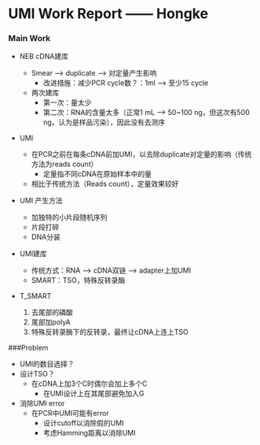 # UMI Work Report —— Hongke

### Main Work

- NEB cDNA建库
  - Smear --> duplicate --> 对定量产生影响
    - 改进措施：减少PCR cycle数？：1ml --> 至少15 cycle
  - 两次建库
    - 第一次：量太少
    - 第二次：RNA的含量太多（正常1 mL —> 50~100 ng，但这次有500 ng，认为是样品污染），因此没有去测序
- UMI 
  - 在PCR之前在每条cDNA前加UMI，以去除duplicate对定量的影响（传统方法为reads count）
    - 定量指不同cDNA在原始样本中的量
  - 相比于传统方法（Reads count），定量效果较好

- UMI 产生方法
  - 加独特的小片段随机序列
  - 片段打碎
  - DNA分装
- UMI建库
  - 传统方式：RNA —> cDNA双链 —> adapter上加UMI
  - SMART：TSO，特殊反转录酶
- T_SMART
  1. 去尾部的磷酸
  2. 尾部加polyA
  3. 特殊反转录酶下的反转录，最终让cDNA上连上TSO

###Problem

- UMI的数目选择？
- 设计TSO？
  - 在cDNA上加3个C时偶尔会加上多个C
    - 在UMI设计上在其尾部避免加入G
- 消除UMI error
  - 在PCR中UMI可能有error
    - 设计cutoff以消除假的UMI
    - 考虑Hamming距离以消除UMI